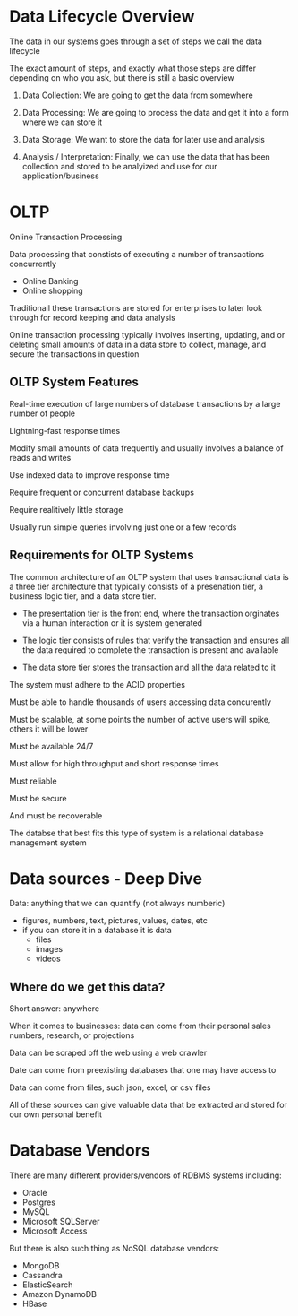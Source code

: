 # Data Lifecycle Overview

The data in our systems goes through a set of steps we call the data lifecycle

The exact amount of steps, and exactly what those steps are differ depending on who you ask, but there is still a basic overview

1. Data Collection: We are going to get the data from somewhere

2. Data Processing: We are going to process the data and get it into a form where we can store it

3. Data Storage: We want to store the data for later use and analysis

4. Analysis / Interpretation: Finally, we can use the data that has been collection and stored to be analyized and use for our application/business

# OLTP

Online Transaction Processing

Data processing that constists of executing a number of transactions concurrently

- Online Banking
- Online shopping

Traditionall these transactions are stored for enterprises to later look through for record keeping and data analysis

Online transaction processing typically involves inserting, updating, and or deleting small amounts of data in a data store to collect, manage, and secure the transactions in question

## OLTP System Features

Real-time execution of large numbers of database transactions by a large number of people

Lightning-fast response times

Modify small amounts of data frequently and usually involves a balance of reads and writes

Use indexed data to improve response time

Require frequent or concurrent database backups

Require realitively little storage

Usually run simple queries involving just one or a few records

## Requirements for OLTP Systems

The common architecture of an OLTP system that uses transactional data is a three tier architecture that typically consists of a presenation tier, a business logic tier, and a data store tier.

- The presentation tier is the front end, where the transaction orginates via a human interaction or it is system generated

- The logic tier consists of rules that verify the transaction and ensures all the data required to complete the transaction is present and available

- The data store tier stores the transaction and all the data related to it

The system must adhere to the ACID properties

Must be able to handle thousands of users accessing data concurently

Must be scalable, at some points the number of active users will spike, others it will be lower

Must be available 24/7

Must allow for high throughput and short response times

Must reliable

Must be secure

And must be recoverable

The databse that best fits this type of system is a relational database management system

# Data sources - Deep Dive

Data: anything that we can quantify (not always numberic)
- figures, numbers, text, pictures, values, dates, etc
- if you can store it in a database it is data
    - files
    - images
    - videos

## Where do we get this data?

Short answer: anywhere

When it comes to businesses: data can come from their personal sales numbers, research, or projections

Data can be scraped off the web using a web crawler

Date can come from preexisting databases that one may have access to

Data can come from files, such json, excel, or csv files

All of these sources can give valuable data that be extracted and stored for our own personal benefit

# Database Vendors

There are many different providers/vendors of RDBMS systems including:
- Oracle
- Postgres
- MySQL
- Microsoft SQLServer
- Microsoft Access

But there is also such thing as NoSQL database vendors:

- MongoDB
- Cassandra
- ElasticSearch
- Amazon DynamoDB
- HBase